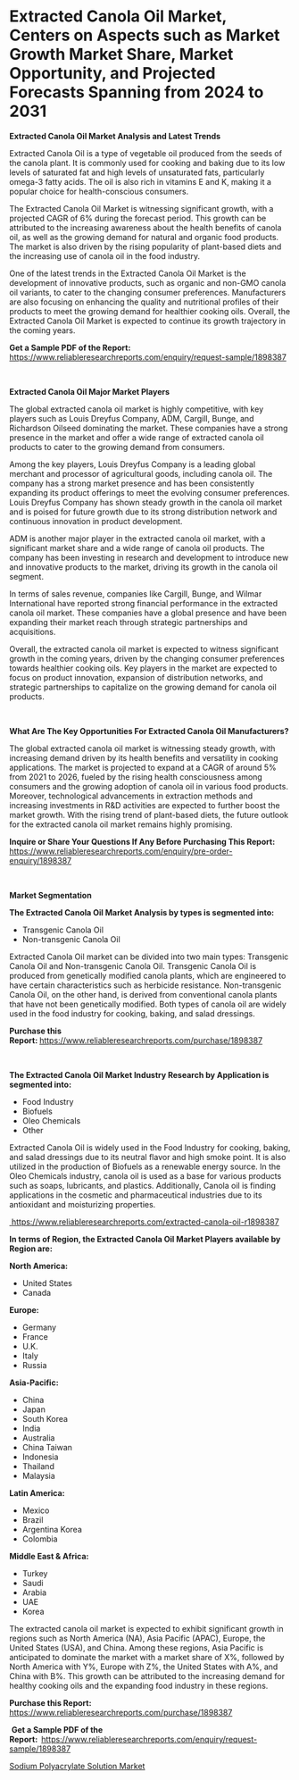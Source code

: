 <p><h1>Extracted Canola Oil Market, Centers on Aspects such as Market Growth Market Share, Market Opportunity, and Projected Forecasts Spanning from 2024 to 2031</h1></p><p><strong>Extracted Canola Oil Market Analysis and Latest Trends</strong></p>
<p><p>Extracted Canola Oil is a type of vegetable oil produced from the seeds of the canola plant. It is commonly used for cooking and baking due to its low levels of saturated fat and high levels of unsaturated fats, particularly omega-3 fatty acids. The oil is also rich in vitamins E and K, making it a popular choice for health-conscious consumers.</p><p>The Extracted Canola Oil Market is witnessing significant growth, with a projected CAGR of 6% during the forecast period. This growth can be attributed to the increasing awareness about the health benefits of canola oil, as well as the growing demand for natural and organic food products. The market is also driven by the rising popularity of plant-based diets and the increasing use of canola oil in the food industry.</p><p>One of the latest trends in the Extracted Canola Oil Market is the development of innovative products, such as organic and non-GMO canola oil variants, to cater to the changing consumer preferences. Manufacturers are also focusing on enhancing the quality and nutritional profiles of their products to meet the growing demand for healthier cooking oils. Overall, the Extracted Canola Oil Market is expected to continue its growth trajectory in the coming years.</p></p>
<p><strong>Get a Sample PDF of the Report:&nbsp;</strong> <a href="https://www.reliableresearchreports.com/enquiry/request-sample/1898387">https://www.reliableresearchreports.com/enquiry/request-sample/1898387</a></p>
<p>&nbsp;</p>
<p><strong>Extracted Canola Oil Major Market Players</strong></p>
<p><p>The global extracted canola oil market is highly competitive, with key players such as Louis Dreyfus Company, ADM, Cargill, Bunge, and Richardson Oilseed dominating the market. These companies have a strong presence in the market and offer a wide range of extracted canola oil products to cater to the growing demand from consumers.</p><p>Among the key players, Louis Dreyfus Company is a leading global merchant and processor of agricultural goods, including canola oil. The company has a strong market presence and has been consistently expanding its product offerings to meet the evolving consumer preferences. Louis Dreyfus Company has shown steady growth in the canola oil market and is poised for future growth due to its strong distribution network and continuous innovation in product development.</p><p>ADM is another major player in the extracted canola oil market, with a significant market share and a wide range of canola oil products. The company has been investing in research and development to introduce new and innovative products to the market, driving its growth in the canola oil segment.</p><p>In terms of sales revenue, companies like Cargill, Bunge, and Wilmar International have reported strong financial performance in the extracted canola oil market. These companies have a global presence and have been expanding their market reach through strategic partnerships and acquisitions.</p><p>Overall, the extracted canola oil market is expected to witness significant growth in the coming years, driven by the changing consumer preferences towards healthier cooking oils. Key players in the market are expected to focus on product innovation, expansion of distribution networks, and strategic partnerships to capitalize on the growing demand for canola oil products.</p></p>
<p>&nbsp;</p>
<p><strong>What Are The Key Opportunities For Extracted Canola Oil Manufacturers?</strong></p>
<p><p>The global extracted canola oil market is witnessing steady growth, with increasing demand driven by its health benefits and versatility in cooking applications. The market is projected to expand at a CAGR of around 5% from 2021 to 2026, fueled by the rising health consciousness among consumers and the growing adoption of canola oil in various food products. Moreover, technological advancements in extraction methods and increasing investments in R&D activities are expected to further boost the market growth. With the rising trend of plant-based diets, the future outlook for the extracted canola oil market remains highly promising.</p></p>
<p><strong>Inquire or Share Your Questions If Any Before Purchasing This Report:</strong> <a href="https://www.reliableresearchreports.com/enquiry/pre-order-enquiry/1898387">https://www.reliableresearchreports.com/enquiry/pre-order-enquiry/1898387</a></p>
<p>&nbsp;</p>
<p><strong>Market Segmentation</strong></p>
<p><strong>The Extracted Canola Oil Market Analysis by types is segmented into:</strong></p>
<p><ul><li>Transgenic Canola Oil</li><li>Non-transgenic Canola Oil</li></ul></p>
<p><p>Extracted Canola Oil market can be divided into two main types: Transgenic Canola Oil and Non-transgenic Canola Oil. Transgenic Canola Oil is produced from genetically modified canola plants, which are engineered to have certain characteristics such as herbicide resistance. Non-transgenic Canola Oil, on the other hand, is derived from conventional canola plants that have not been genetically modified. Both types of canola oil are widely used in the food industry for cooking, baking, and salad dressings.</p></p>
<p><strong>Purchase this Report:&nbsp;</strong><a href="https://www.reliableresearchreports.com/purchase/1898387">https://www.reliableresearchreports.com/purchase/1898387</a></p>
<p>&nbsp;</p>
<p><strong>The Extracted Canola Oil Market Industry Research by Application is segmented into:</strong></p>
<p><ul><li>Food Industry</li><li>Biofuels</li><li>Oleo Chemicals</li><li>Other</li></ul></p>
<p><p>Extracted Canola Oil is widely used in the Food Industry for cooking, baking, and salad dressings due to its neutral flavor and high smoke point. It is also utilized in the production of Biofuels as a renewable energy source. In the Oleo Chemicals industry, canola oil is used as a base for various products such as soaps, lubricants, and plastics. Additionally, Canola oil is finding applications in the cosmetic and pharmaceutical industries due to its antioxidant and moisturizing properties.</p></p>
<p><a href="https://www.reliableresearchreports.com/extracted-canola-oil-r1898387">&nbsp;https://www.reliableresearchreports.com/extracted-canola-oil-r1898387</a></p>
<p><strong>In terms of Region, the Extracted Canola Oil Market Players available by Region are:</strong></p>
<p>
    <p> <strong> North America: </strong>
        <ul>
            <li>United States</li>
            <li>Canada</li>
        </ul>
        </p> 
    <p> <strong> Europe: </strong>
        <ul>
            <li>Germany</li>
            <li>France</li>
            <li>U.K.</li>
            <li>Italy</li>
            <li>Russia</li>
        </ul>
        </p> 
    <p> <strong> Asia-Pacific: </strong>
        <ul>
            <li>China</li>
            <li>Japan</li>
            <li>South Korea</li>
            <li>India</li>
            <li>Australia</li>
            <li>China Taiwan</li>
            <li>Indonesia</li>
            <li>Thailand</li>
            <li>Malaysia</li>
        </ul>
        </p> 
    <p> <strong> Latin America: </strong>
        <ul>
            <li>Mexico</li>
            <li>Brazil</li>
            <li>Argentina Korea</li>
            <li>Colombia</li>
        </ul>
        </p> 
    <p> <strong> Middle East & Africa: </strong>
        <ul>
            <li>Turkey</li>
            <li>Saudi</li>
            <li>Arabia</li>
            <li>UAE</li>
            <li>Korea</li>
        </ul>
    </p>
    </p>
<p><p>The extracted canola oil market is expected to exhibit significant growth in regions such as North America (NA), Asia Pacific (APAC), Europe, the United States (USA), and China. Among these regions, Asia Pacific is anticipated to dominate the market with a market share of X%, followed by North America with Y%, Europe with Z%, the United States with A%, and China with B%. This growth can be attributed to the increasing demand for healthy cooking oils and the expanding food industry in these regions.</p></p>
<p><strong>Purchase this Report: </strong><a href="https://www.reliableresearchreports.com/purchase/1898387">https://www.reliableresearchreports.com/purchase/1898387</a></p>
<p>&nbsp;<strong>Get a Sample PDF of the Report:&nbsp;&nbsp;</strong><a href="https://www.reliableresearchreports.com/enquiry/request-sample/1898387">https://www.reliableresearchreports.com/enquiry/request-sample/1898387</a></p>
<p><strong></strong></p>
<p><p><a href="https://glittery-fuchsia-86a.notion.site/Sodium-Polyacrylate-Solution-Market-Offer-Valuable-Insights-into-Market-Size-Market-Share-Market-T-bf97e1fc6c4d4ec18f8ad72a133a2db0">Sodium Polyacrylate Solution Market</a></p></p>